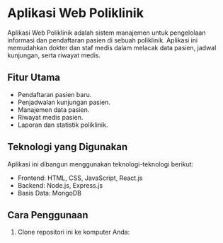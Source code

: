 # Aplikasi Web Poliklinik

Aplikasi Web Poliklinik adalah sistem manajemen untuk pengelolaan informasi dan pendaftaran pasien di sebuah poliklinik. Aplikasi ini memudahkan dokter dan staf medis dalam melacak data pasien, jadwal kunjungan, serta riwayat medis.

## Fitur Utama

- Pendaftaran pasien baru.
- Penjadwalan kunjungan pasien.
- Manajemen data pasien.
- Riwayat medis pasien.
- Laporan dan statistik poliklinik.

## Teknologi yang Digunakan

Aplikasi ini dibangun menggunakan teknologi-teknologi berikut:

- Frontend: HTML, CSS, JavaScript, React.js
- Backend: Node.js, Express.js
- Basis Data: MongoDB

## Cara Penggunaan

1. Clone repositori ini ke komputer Anda:

